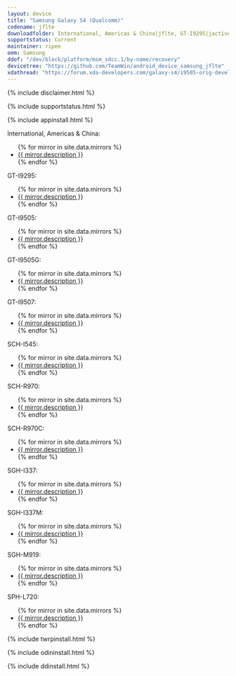 ```yaml
---
layout: device
title: "Samsung Galaxy S4 (Qualcomm)"
codename: jflte
downloadfolder: International, Americas & China|jflte, GT-I9295|jactivelte, GT-I9505|jfltexx, GT-I9505G|jgedlte, GT-I9507|jftddxx, SCH-I545|jfltevzw, SCH-R970|jflteusc, SCH-R970C|jfltecri, SGH-I337|jflteatt, SGH-I337M|jfltecan, SGH-M919|jfltetmo, SPH-L720|jfltespr
supportstatus: Current
maintainer: ripee
oem: Samsung
ddof: "/dev/block/platform/msm_sdcc.1/by-name/recovery"
devicetree: "https://github.com/TeamWin/android_device_samsung_jflte"
xdathread: "https://forum.xda-developers.com/galaxy-s4/i9505-orig-develop/recovery-twrp-3-2-1-0-t3742880"
---
```


{% include disclaimer.html %}

{% include supportstatus.html %}

{% include appinstall.html %}

<p class="text">International, Americas & China:</p>
<ul>
{% for mirror in site.data.mirrors %}
  <li>
    <a href="{{ mirror.baseurl }}jflte">
      {{ mirror.description }}
    </a>
  </li>
{% endfor %}
</ul>
<p class="text">GT-I9295:</p>
<ul>
{% for mirror in site.data.mirrors %}
  <li>
    <a href="{{ mirror.baseurl }}jactivelte">
      {{ mirror.description }}
    </a>
  </li>
{% endfor %}
</ul>
<p class="text">GT-I9505:</p>
<ul>
{% for mirror in site.data.mirrors %}
  <li>
    <a href="{{ mirror.baseurl }}jfltexx">
      {{ mirror.description }}
    </a>
  </li>
{% endfor %}
</ul>
<p class="text">GT-I9505G:</p>
<ul>
{% for mirror in site.data.mirrors %}
  <li>
    <a href="{{ mirror.baseurl }}jgedlte">
      {{ mirror.description }}
    </a>
  </li>
{% endfor %}
</ul>
<p class="text">GT-I9507:</p>
<ul>
{% for mirror in site.data.mirrors %}
  <li>
    <a href="{{ mirror.baseurl }}jftddxx">
      {{ mirror.description }}
    </a>
  </li>
{% endfor %}
</ul>
<p class="text">SCH-I545:</p>
<ul>
{% for mirror in site.data.mirrors %}
  <li>
    <a href="{{ mirror.baseurl }}jfltevzw">
      {{ mirror.description }}
    </a>
  </li>
{% endfor %}
</ul>
<p class="text">SCH-R970:</p>
<ul>
{% for mirror in site.data.mirrors %}
  <li>
    <a href="{{ mirror.baseurl }}jflteusc">
      {{ mirror.description }}
    </a>
  </li>
{% endfor %}
</ul>
<p class="text">SCH-R970C:</p>
<ul>
{% for mirror in site.data.mirrors %}
  <li>
    <a href="{{ mirror.baseurl }}jfltecri">
      {{ mirror.description }}
    </a>
  </li>
{% endfor %}
</ul>
<p class="text">SGH-I337:</p>
<ul>
{% for mirror in site.data.mirrors %}
  <li>
    <a href="{{ mirror.baseurl }}jflteatt">
      {{ mirror.description }}
    </a>
  </li>
{% endfor %}
</ul>
<p class="text">SGH-I337M:</p>
<ul>
{% for mirror in site.data.mirrors %}
  <li>
    <a href="{{ mirror.baseurl }}jfltecan">
      {{ mirror.description }}
    </a>
  </li>
{% endfor %}
</ul>
<p class="text">SGH-M919:</p>
<ul>
{% for mirror in site.data.mirrors %}
  <li>
    <a href="{{ mirror.baseurl }}jfltetmo">
      {{ mirror.description }}
    </a>
  </li>
{% endfor %}
</ul>
<p class="text">SPH-L720:</p>
<ul>
{% for mirror in site.data.mirrors %}
  <li>
    <a href="{{ mirror.baseurl }}jfltespr">
      {{ mirror.description }}
    </a>
  </li>
{% endfor %}
</ul>

{% include twrpinstall.html %}

{% include odininstall.html %}

{% include ddinstall.html %}